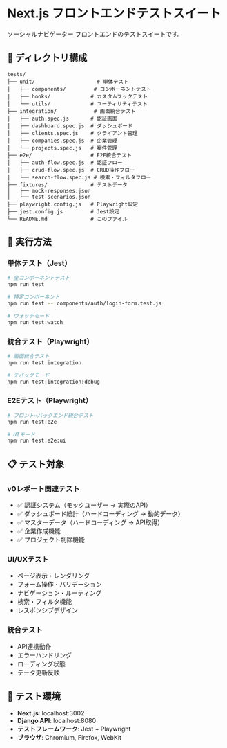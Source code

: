 # Next.js フロントエンドテストスイート

ソーシャルナビゲーター フロントエンドのテストスイートです。

## 📁 ディレクトリ構成

```
tests/
├── unit/                    # 単体テスト
│   ├── components/         # コンポーネントテスト
│   ├── hooks/             # カスタムフックテスト
│   └── utils/             # ユーティリティテスト
├── integration/            # 画面統合テスト
│   ├── auth.spec.js       # 認証画面
│   ├── dashboard.spec.js  # ダッシュボード
│   ├── clients.spec.js    # クライアント管理
│   ├── companies.spec.js  # 企業管理
│   └── projects.spec.js   # 案件管理
├── e2e/                   # E2E統合テスト
│   ├── auth-flow.spec.js  # 認証フロー
│   ├── crud-flow.spec.js  # CRUD操作フロー
│   └── search-flow.spec.js # 検索・フィルタフロー
├── fixtures/              # テストデータ
│   ├── mock-responses.json
│   └── test-scenarios.json
├── playwright.config.js   # Playwright設定
├── jest.config.js         # Jest設定
└── README.md              # このファイル
```

## 🚀 実行方法

### 単体テスト（Jest）
```bash
# 全コンポーネントテスト
npm run test

# 特定コンポーネント
npm run test -- components/auth/login-form.test.js

# ウォッチモード
npm run test:watch
```

### 統合テスト（Playwright）
```bash
# 画面統合テスト
npm run test:integration

# デバッグモード
npm run test:integration:debug
```

### E2Eテスト（Playwright）
```bash
# フロント↔バックエンド統合テスト
npm run test:e2e

# UIモード
npm run test:e2e:ui
```

## 📋 テスト対象

### v0レポート関連テスト
- ✅ 認証システム（モックユーザー → 実際のAPI）
- ✅ ダッシュボード統計（ハードコーディング → 動的データ）
- ✅ マスターデータ（ハードコーディング → API取得）
- ✅ 企業作成機能
- ✅ プロジェクト削除機能

### UI/UXテスト
- ページ表示・レンダリング
- フォーム操作・バリデーション
- ナビゲーション・ルーティング
- 検索・フィルタ機能
- レスポンシブデザイン

### 統合テスト
- API連携動作
- エラーハンドリング
- ローディング状態
- データ更新反映

## 🔧 テスト環境

- **Next.js**: localhost:3002
- **Django API**: localhost:8080
- **テストフレームワーク**: Jest + Playwright
- **ブラウザ**: Chromium, Firefox, WebKit